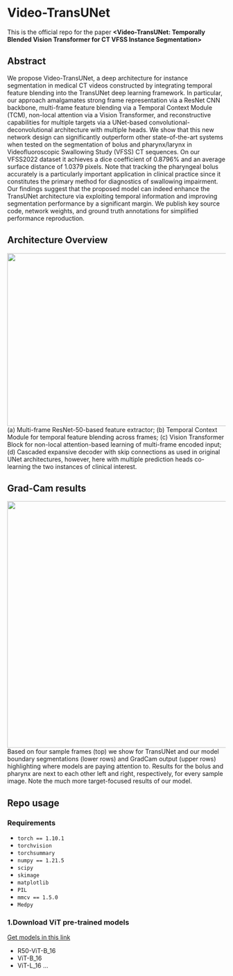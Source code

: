 # Video-TransUNet
This is the official repo for the paper **<Video-TransUNet: Temporally Blended Vision Transformer for CT VFSS Instance Segmentation>**

## Abstract
We propose Video-TransUNet, a deep architecture for instance segmentation in medical CT videos constructed by integrating temporal feature blending into the TransUNet deep learning framework. In particular, our approach amalgamates strong frame representation via a ResNet CNN backbone, multi-frame feature blending via a Temporal Context Module (TCM), non-local attention via a Vision Transformer, and reconstructive capabilities for multiple targets via a UNet-based convolutional-deconvolutional architecture with multiple heads. We show that this new network design can significantly outperform other state-of-the-art systems when tested on the segmentation of bolus and pharynx/larynx in Videofluoroscopic Swallowing Study (VFSS) CT sequences. On our  VFSS2022 dataset it achieves a dice coefficient of $0.8796\%$ and an average surface distance of $1.0379$ pixels. Note that tracking the pharyngeal bolus accurately is a particularly important application in clinical practice since it constitutes the primary method for diagnostics of swallowing impairment. Our findings suggest that the proposed model can indeed enhance the TransUNet architecture via exploiting temporal information and improving segmentation performance by a significant margin. We publish key source code, network weights, and ground truth annotations for simplified performance reproduction.

## Architecture Overview
<img src="https://github.com/SimonZeng7108/Video-TransUNet/blob/main/FIGS/model.png" width="1000" height="398"><br/>
(a) Multi-frame ResNet-50-based feature extractor; (b) Temporal Context Module for temporal feature blending across frames; (c) Vision Transformer Block for non-local attention-based learning of multi-frame encoded input; (d) Cascaded expansive decoder with skip connections as used in original UNet architectures, however, here with multiple prediction heads co-learning the two  instances of clinical interest.<br/>

## Grad-Cam results
<img src="https://github.com/SimonZeng7108/Video-TransUNet/blob/main/FIGS/grad_cam.png" width="800" height="568"><br/>
Based on four sample frames (top) we show for TransUNet and our model boundary segmentations (lower rows) and GradCam output (upper rows) highlighting where models are paying attention to. Results for the bolus and pharynx are next to each other left and right, respectively, for every sample image. Note the much more target-focused results of our model.<br/>

## Repo usage
### Requirements 
- `torch == 1.10.1`
- `torchvision`
- `torchsummary`
- `numpy == 1.21.5`
- `scipy`
- `skimage`
- `matplotlib`
- `PIL`
- `mmcv == 1.5.0`
- `Medpy`

### 1.Download ViT pre-trained models
[Get models in this link](https://console.cloud.google.com/storage/browser/vit_models/imagenet21k?pageState=(%22StorageObjectListTable%22:(%22f%22:%22%255B%255D%22))&prefix=&forceOnObjectsSortingFiltering=false)
* R50-ViT-B_16
* ViT-B_16
* ViT-L_16
...






